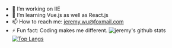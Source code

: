 ### 

- 🔭 I’m working on IIE
- 🌱 I’m learning Vue.js as well as React.js
- 📫 How to reach me: jeremy.wu@foxmail.com
- ⚡ Fun fact: Coding makes me different.
![jeremy's github stats](https://github-readme-stats.vercel.app/api?username=JeremyWu917&show_icons=true&theme=radical)
[![Top Langs](https://github-readme-stats.vercel.app/api/top-langs/?username=JeremyWu917&layout=compact)](https://github.com/anuraghazra/github-readme-stats)
